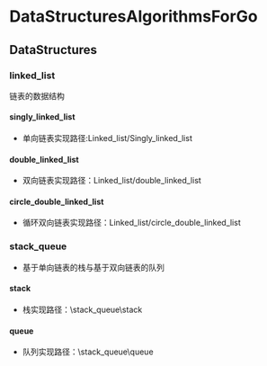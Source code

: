 # DataStructuresAlgorithmsForGo

## DataStructures
### linked_list
链表的数据结构
#### singly_linked_list
* 单向链表实现路径:Linked_list/Singly_linked_list
#### double_linked_list
* 双向链表实现路径：Linked_list/double_linked_list
#### circle_double_linked_list
* 循环双向链表实现路径：Linked_list/circle_double_linked_list

### stack_queue
* 基于单向链表的栈与基于双向链表的队列
#### stack
* 栈实现路径：\stack_queue\stack
#### queue
* 队列实现路径：\stack_queue\queue
